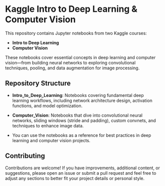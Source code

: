 
# Kaggle Intro to Deep Learning & Computer Vision

This repository contains Jupyter notebooks from two Kaggle courses:  
- **Intro to Deep Learning**  
- **Computer Vision**

These notebooks cover essential concepts in deep learning and computer vision—from building neural networks to exploring convolutional techniques, pooling, and data augmentation for image processing.

## Repository Structure
- **Intro_to_Deep_Learning**: Notebooks covering fundamental deep learning workflows, including network architecture design, activation functions, and model optimization.
- **Computer_Vision**: Notebooks that dive into convolutional neural networks, sliding windows (stride and padding), custom convnets, and techniques to enhance image data.

- You can use the notebooks as a reference for best practices in deep learning and computer vision projects.

## Contributing
Contributions are welcome! If you have improvements, additional content, or suggestions, please open an issue or submit a pull request and feel free to adjust any sections to better fit your project details or personal style.
